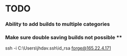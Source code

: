 # TODO

### Ability to add builds to multiple categories

### Make sure double saving builds not possible **

ssh -i C:\Users\jhdav\.ssh\id_rsa forge@165.22.4.171